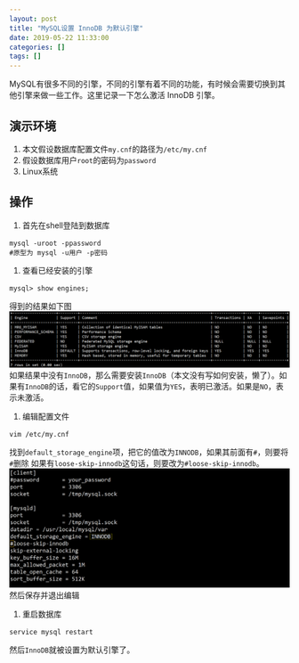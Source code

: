 ```yaml
---
layout: post
title: "MySQL设置 InnoDB 为默认引擎"
date: 2019-05-22 11:33:00
categories: []
tags: []
---
```

MySQL有很多不同的引擎，不同的引擎有着不同的功能，有时候会需要切换到其他引擎来做一些工作。这里记录一下怎么激活 InnoDB 引擎。<!--more-->

## 演示环境
1. 本文假设数据库配置文件`my.cnf`的路径为`/etc/my.cnf`
1. 假设数据库用户`root`的密码为`password`
1. Linux系统

## 操作
1. 首先在shell登陆到数据库
```shell
mysql -uroot -ppassword
#原型为 mysql -u用户 -p密码
```
1. 查看已经安装的引擎
```shell
mysql> show engines;
```
得到的结果如下图
[![](/img/0015/0015-1.png)](/img/0015/0015-1.png)
如果结果中没有`InnoDB`，那么需要安装`InnoDB`（本文没有写如何安装，懒了）。如果有`InnoDB`的话，看它的`Support`值，如果值为`YES`，表明已激活。如果是`NO`，表示未激活。
1. 编辑配置文件
```shell
vim /etc/my.cnf
```
找到`default_storage_engine`项，把它的值改为`INNODB`，如果其前面有`#`，则要将`#`删除
如果有`loose-skip-innodb`这句话，则要改为`#loose-skip-innodb`。
[![](/img/0015/0015-2.png)](/img/0015/0015-2.png)
然后保存并退出编辑
1. 重启数据库
```shell
service mysql restart
```
然后`InnoDB`就被设置为默认引擎了。